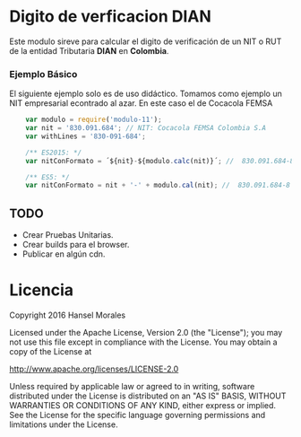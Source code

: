 # Digito de verficacion DIAN
Este modulo sireve para calcular el digito de verificación de un NIT o RUT de la entidad Tributaria __DIAN__ en __Colombia__. 

### Ejemplo Básico
El siguiente ejemplo solo es de uso didáctico. Tomamos como ejemplo un NIT empresarial econtrado al azar. En este caso el de Cocacola FEMSA

```javascript
	var modulo = require('modulo-11');
	var nit = '830.091.684'; // NIT: Cocacola FEMSA Colombia S.A
	var withLines = '830-091-684';

	/** ES2015: */
	var nitConFormato = ´${nit}-${modulo.calc(nit)}´; //  830.091.684-8

	/** ES5: */
	var nitConFormato = nit + '-' + modulo.cal(nit); //  830.091.684-8
```

## TODO
- Crear Pruebas Unitarias. 
- Crear builds para el browser.
- Publicar en algún cdn.

# Licencia
Copyright 2016 Hansel Morales

Licensed under the Apache License, Version 2.0 (the "License");
you may not use this file except in compliance with the License.
You may obtain a copy of the License at

http://www.apache.org/licenses/LICENSE-2.0

Unless required by applicable law or agreed to in writing, software
distributed under the License is distributed on an "AS IS" BASIS,
WITHOUT WARRANTIES OR CONDITIONS OF ANY KIND, either express or implied.
See the License for the specific language governing permissions and
limitations under the License.